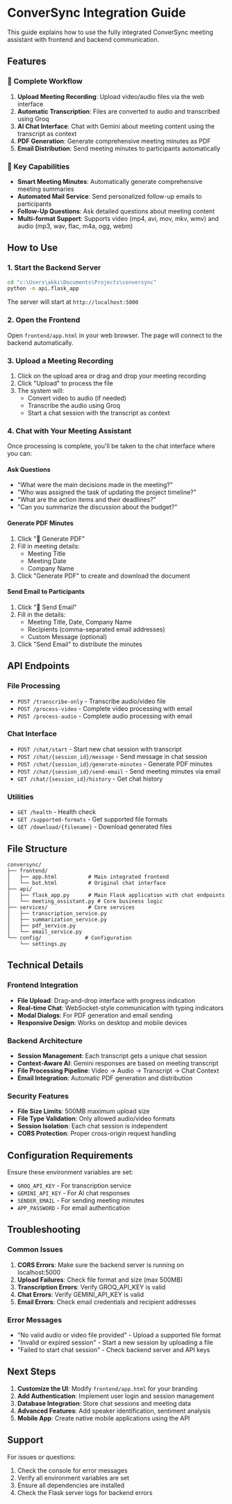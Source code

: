 # ConverSync Integration Guide

This guide explains how to use the fully integrated ConverSync meeting assistant with frontend and backend communication.

## Features

### 🚀 Complete Workflow
1. **Upload Meeting Recording**: Upload video/audio files via the web interface
2. **Automatic Transcription**: Files are converted to audio and transcribed using Groq
3. **AI Chat Interface**: Chat with Gemini about meeting content using the transcript as context
4. **PDF Generation**: Generate comprehensive meeting minutes as PDF
5. **Email Distribution**: Send meeting minutes to participants automatically

### 🎯 Key Capabilities
- **Smart Meeting Minutes**: Automatically generate comprehensive meeting summaries
- **Automated Mail Service**: Send personalized follow-up emails to participants
- **Follow-Up Questions**: Ask detailed questions about meeting content
- **Multi-format Support**: Supports video (mp4, avi, mov, mkv, wmv) and audio (mp3, wav, flac, m4a, ogg, webm)

## How to Use

### 1. Start the Backend Server
```bash
cd "c:\Users\akki\Documents\Projects\conversync"
python -m api.flask_app
```

The server will start at `http://localhost:5000`

### 2. Open the Frontend
Open `frontend/app.html` in your web browser. The page will connect to the backend automatically.

### 3. Upload a Meeting Recording
1. Click on the upload area or drag and drop your meeting recording
2. Click "Upload" to process the file
3. The system will:
   - Convert video to audio (if needed)
   - Transcribe the audio using Groq
   - Start a chat session with the transcript as context

### 4. Chat with Your Meeting Assistant
Once processing is complete, you'll be taken to the chat interface where you can:

#### Ask Questions
- "What were the main decisions made in the meeting?"
- "Who was assigned the task of updating the project timeline?"
- "What are the action items and their deadlines?"
- "Can you summarize the discussion about the budget?"

#### Generate PDF Minutes
1. Click "📄 Generate PDF"
2. Fill in meeting details:
   - Meeting Title
   - Meeting Date
   - Company Name
3. Click "Generate PDF" to create and download the document

#### Send Email to Participants
1. Click "📧 Send Email"
2. Fill in the details:
   - Meeting Title, Date, Company Name
   - Recipients (comma-separated email addresses)
   - Custom Message (optional)
3. Click "Send Email" to distribute the minutes

## API Endpoints

### File Processing
- `POST /transcribe-only` - Transcribe audio/video file
- `POST /process-video` - Complete video processing with email
- `POST /process-audio` - Complete audio processing with email

### Chat Interface
- `POST /chat/start` - Start new chat session with transcript
- `POST /chat/{session_id}/message` - Send message in chat session
- `POST /chat/{session_id}/generate-minutes` - Generate PDF minutes
- `POST /chat/{session_id}/send-email` - Send meeting minutes via email
- `GET /chat/{session_id}/history` - Get chat history

### Utilities
- `GET /health` - Health check
- `GET /supported-formats` - Get supported file formats
- `GET /download/{filename}` - Download generated files

## File Structure

```
conversync/
├── frontend/
│   ├── app.html          # Main integrated frontend
│   └── bot.html          # Original chat interface
├── api/
│   ├── flask_app.py      # Main Flask application with chat endpoints
│   └── meeting_assistant.py # Core business logic
├── services/             # Core services
│   ├── transcription_service.py
│   ├── summarization_service.py
│   ├── pdf_service.py
│   └── email_service.py
└── config/              # Configuration
    └── settings.py
```

## Technical Details

### Frontend Integration
- **File Upload**: Drag-and-drop interface with progress indication
- **Real-time Chat**: WebSocket-style communication with typing indicators
- **Modal Dialogs**: For PDF generation and email sending
- **Responsive Design**: Works on desktop and mobile devices

### Backend Architecture
- **Session Management**: Each transcript gets a unique chat session
- **Context-Aware AI**: Gemini responses are based on meeting transcript
- **File Processing Pipeline**: Video → Audio → Transcript → Chat Context
- **Email Integration**: Automatic PDF generation and distribution

### Security Features
- **File Size Limits**: 500MB maximum upload size
- **File Type Validation**: Only allowed audio/video formats
- **Session Isolation**: Each chat session is independent
- **CORS Protection**: Proper cross-origin request handling

## Configuration Requirements

Ensure these environment variables are set:
- `GROQ_API_KEY` - For transcription service
- `GEMINI_API_KEY` - For AI chat responses
- `SENDER_EMAIL` - For sending meeting minutes
- `APP_PASSWORD` - For email authentication

## Troubleshooting

### Common Issues

1. **CORS Errors**: Make sure the backend server is running on localhost:5000
2. **Upload Failures**: Check file format and size (max 500MB)
3. **Transcription Errors**: Verify GROQ_API_KEY is valid
4. **Chat Errors**: Verify GEMINI_API_KEY is valid
5. **Email Errors**: Check email credentials and recipient addresses

### Error Messages
- "No valid audio or video file provided" - Upload a supported file format
- "Invalid or expired session" - Start a new session by uploading a file
- "Failed to start chat session" - Check backend server and API keys

## Next Steps

1. **Customize the UI**: Modify `frontend/app.html` for your branding
2. **Add Authentication**: Implement user login and session management
3. **Database Integration**: Store chat sessions and meeting data
4. **Advanced Features**: Add speaker identification, sentiment analysis
5. **Mobile App**: Create native mobile applications using the API

## Support

For issues or questions:
1. Check the console for error messages
2. Verify all environment variables are set
3. Ensure all dependencies are installed
4. Check the Flask server logs for backend errors
